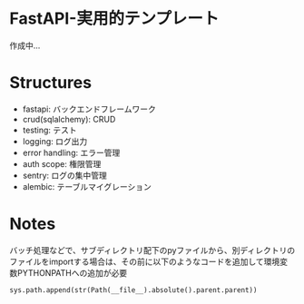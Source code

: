 FastAPI-実用的テンプレート
====
作成中...
# Structures
- fastapi: バックエンドフレームワーク
- crud(sqlalchemy): CRUD
- testing: テスト
- logging: ログ出力
- error handling: エラー管理
- auth scope: 権限管理
- sentry: ログの集中管理
- alembic: テーブルマイグレーション

# Notes
バッチ処理などで、サブディレクトリ配下のpyファイルから、別ディレクトリのファイルをimportする場合は、その前に以下のようなコードを追加して環境変数PYTHONPATHへの追加が必要
```
sys.path.append(str(Path(__file__).absolute().parent.parent))
```